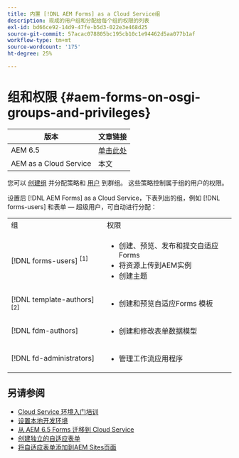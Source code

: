 ```yaml
---
title: 内置 [!DNL AEM Forms] as a Cloud Service组
description: 现成的用户组和分配给每个组的权限的列表
exl-id: bd66ce92-14d9-47fe-b5d3-022e3e468d25
source-git-commit: 57acac078805bc195cb10c1e94462d5aa077b1af
workflow-type: tm+mt
source-wordcount: '175'
ht-degree: 25%

---
```


# 组和权限 {#aem-forms-on-osgi-groups-and-privileges}

| 版本 | 文章链接 |
| -------- | ---------------------------- |
| AEM 6.5 | [单击此处](https://experienceleague.adobe.com/docs/experience-manager-65/forms/manage-administer-aem-forms/forms-groups-privileges-tasks.html) |
| AEM as a Cloud Service | 本文 |

您可以 [创建组](https://experienceleague.adobe.com/docs/experience-manager-learn/cloud-service/accessing/aem-users-groups-and-permissions.html#accessing) 并分配策略和 [用户](https://experienceleague.adobe.com/docs/experience-manager-learn/cloud-service/accessing/aem-users-groups-and-permissions.html#accessing) 到群组。 这些策略控制属于组的用户的权限。

设置后 [!DNL AEM Forms] as a Cloud Service，下表列出的组，例如 [!DNL forms-users] 和表单 — 超级用户，可自动进行分配：

<table>
 <tbody>
  <tr>
   <td>组</td> 
   <td>权限</td> 
  </tr>
  <tr>
   <td>[!DNL forms-users] <sup>[1]</sup></td> 
   <td>
    <ul> 
     <li>创建、预览、发布和提交自适应Forms</li> 
    <!-- <li>Create, preview, and publish interactive communications and document fragments</li> -->
     <li>将资源上传到AEM实例</li> 
     <li>创建主题</li> 
    </ul> </td> 
  </tr>
  <!-- <tr>
   <td>[!DNL forms-power-user]</td> 
   <td>
    <ul> 
     <li>Create, preview, publish, and submit Adaptive Forms</li> 
     <li>Create, preview, and publish interactive communications and document fragments</li> 
     <li>Create scripts for Adaptive Forms using code editor</li> 
     <li>Upload assets including scripts</li> 
     <li>Create themes</li> 
     <li>Import packages containing XDP</li> 
    </ul> </td> 
  </tr>
 <tr>
   <td>forms-submission-reviewers</td> 
   <td>
    <ul> 
     <li>Review submissions</li> 
     <li>Approve or reject submissions</li> 
    </ul> </td> 
  </tr> -->
  <tr>
   <td>[!DNL template-authors] <sup>[2]</sup></td> 
   <td>
    <ul> 
     <li>创建和预览自适应Forms <!-- or interactive communications --> 模板</li> 
    </ul> </td> 
  </tr>
  <tr>
   <td><p>[!DNL fdm-authors]</p> </td> 
   <td>
    <ul> 
     <li>创建和修改表单数据模型</li> 
    </ul> </td> 
  </tr>
  <!-- <tr>
   <td>cm-agent-users</td> 
   <td>
    <ul> 
     <li>Access Correspondence Management letters or interactive communications using Agent UI</li> 
    </ul> </td> 
  </tr> --> 
  <!-- <tr>
   <td><p>workflow-editors</p> </td> 
   <td>
    <ul> -->
    <!-- <li>Create an inbox application</li>  -->
    <!-- <li>Create a workflow model</li> 
    </ul> </td> 
  </tr>
  <tr>
   <td>[!DNL workflow-users]</td> 
   <td>
    <ul> 
     <li>Use AEM inbox applications<br /> -->
     <!-- 
     <strong>Note: </strong>You must have cm-agent-users and [!DNL workflow-users] group assignments to access Interactive Communications Agent UI in AEM inbox.</li>  -->
    </ul> </td> 
  </tr>
  <tr>
   <td>[!DNL fd-administrators]</td> 
   <td>
    <ul> 
     <!-- <li>Configure PDF Generator</li> --> 
     <!-- <li>Configure Watched folder</li> -->
     <li>管理工作流应用程序</li> 
    </ul> </td> 
  </tr>
 </tbody>
</table>

## 另请参阅

* [Cloud Service 环境入门培训](/help/forms/setup-forms-cloud-service.md)
* [设置本地开发环境](/help/forms/setup-local-development-environment.md)
* [从 AEM 6.5 Forms 迁移到 Cloud Service](/help/forms/migrate-to-forms-as-a-cloud-service.md)
* [创建独立的自适应表单](/help/forms/creating-adaptive-form-core-components.md)
* [将自适应表单添加到AEM Sites页面](/help/forms/create-or-add-an-adaptive-form-to-aem-sites-page.md)



